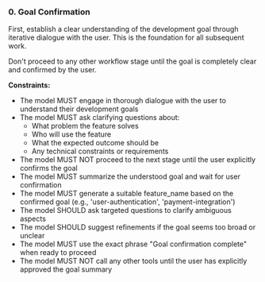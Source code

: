 ### 0. Goal Confirmation

First, establish a clear understanding of the development goal through iterative dialogue with the user. This is the foundation for all subsequent work.

Don't proceed to any other workflow stage until the goal is completely clear and confirmed by the user.

**Constraints:**

- The model MUST engage in thorough dialogue with the user to understand their development goals
- The model MUST ask clarifying questions about:
  - What problem the feature solves
  - Who will use the feature
  - What the expected outcome should be
  - Any technical constraints or requirements
- The model MUST NOT proceed to the next stage until the user explicitly confirms the goal
- The model MUST summarize the understood goal and wait for user confirmation
- The model MUST generate a suitable feature_name based on the confirmed goal (e.g., 'user-authentication', 'payment-integration')
- The model SHOULD ask targeted questions to clarify ambiguous aspects
- The model SHOULD suggest refinements if the goal seems too broad or unclear
- The model MUST use the exact phrase "Goal confirmation complete" when ready to proceed
- The model MUST NOT call any other tools until the user has explicitly approved the goal summary